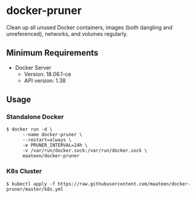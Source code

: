 # docker-pruner

Clean up all unused Docker containers, images (both dangling and unreferenced), networks, and volumes regularly.

## Minimum Requirements

- Docker Server
    - Version: 18.06.1-ce
    - API version: 1.38

## Usage

### Standalone Docker

```shell script
$ docker run -d \
      --name docker-pruner \
      --restart=always \
      -e PRUNER_INTERVAL=24h \
      -v /var/run/docker.sock:/var/run/docker.sock \
      maateen/docker-pruner
```

### K8s Cluster

```shell script
$ kubectl apply -f https://raw.githubusercontent.com/maateen/docker-pruner/master/k8s.yml
```